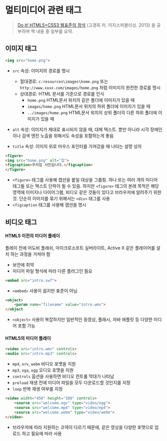 # 멀티미디어 관련 태그

> [Do it! HTML5+CSS3 웹표준의 정석](http://book.naver.com/bookdb/book_detail.nhn?bid=7309491) (고경희 저. 이지스퍼블리싱. 2013) 을 공부하며 책 내용 중 일부를 요약.

## 이미지 태그
```html
<img src="home.png">
```
- `src` 속성: 이미지의 경로를 명시
	- 절대경로: `c:resources\images\home.png` 또는 `http://www.xxxx.com/images/home.png` 처럼 이미지의 완전한 경로를 명시
	- 상대경로: HTML 문서를 기준으로 경로를 인식
		- `home.png` HTML문서 위치의 같은 폴더에 이미지가 있을 때
		- `images/home.png` HTML문서 위치의 하위 폴더에 이미지가 있을 때
		- `../images/home.png` HTML문서 위치의 상위 폴더의 다른 하위 폴더에 이미지가 있을 때

- `alt` 속성: 이미지가 제대로 표시되지 않을 때, 대체 텍스트. 뿐만 아니라 시각 장애인이나 검색 엔진 노출을 위해서도 속성을 포함하는게 좋음

- `title` 속성: 이미지 위로 마우스 포인터를 가져갔을 때 나타는 설명 상자

```html
<figure>
<img src="home.png" alt="집">
<figcaption>우리집 사진입니다.</figcaption>
</figure>
```

- `<figure>` 태그를 사용해 캡션을 붙일 대상을 그룹핑. 하나 또는 여러 개의 미디어 태그들 또는 텍스트 단락이 될 수 있음. 하지만 `<figure>` 태그의 본래 목적은 해당 영역에 이미지나 다이어그램, 비디오 같은 것들이 있다고 브라우저에 알려주기 위한 것. 단순히 이미지를 묶기 위해서는 `<div>` 태그를 사용
- `<figcaption` 태그를 사용해 캡션을 명시

## 비디오 태그
#### HTML5 이전의 미디어 플레이
플레이 전에 어도비 플래쉬, 마이크로소프트 실버라이트, Active X 같은 플레이어를 설치 하는 과정을 거쳐야 함

- 보안에 취약
- 미디어 파일 형식에 따라 다른 플러그인 필요

```html
<embed src="intro.swf">
```

- `<embed>` 사용이 쉽지만 표준이 아님

```html
<object>
	<param name="filename" value="intro.wmv">
</object
```

- `<object>` 사용이 복잡하지만 일반적인 동영상, 플래시, 자바 애플릿 등 다양한 미디어 포함 가능

#### HTML5의 미디어 플레이
```html
<video src="intro.wmv" controls>
<audio src="intro.mp3" controls>
```
- `mp4`, `orv`, `webm` 비디오 포맷을 지원
- `mp3`, `oga`, `ogg` 오디오 포맷을 지원
- `controls` 옵션을 사용하면 비디오 컨트롤 막대가 나타남
- `preload` 재생 전에 미디어 파일을 모두 다운로드할 것인지를 지정
- `loop` 반복 재생 여부를 지정

```html
<video width="450" height="300" controls>
	<source src="welcome.ogv" type="video/ogg">
	<source src="welcome.mp4" type="video/mp4">
	<source src="welcome.webm" type="video/webm">
</video>
```
- 브라우저에 따라 지원하는 코덱이 다르기 때문에, 같은 영상을 다양한 포맷으로 업로드 하고 필요에 따라 사용